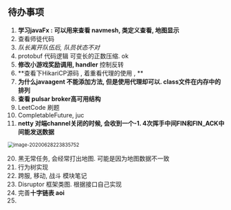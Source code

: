 ## 待办事项

1. **学习javaFx : 可以用来查看 navmesh, 类定义查看, 地图显示**
2. 查看师徒代码
6. *队长离开队伍后, 队员状态不对*
7. protobuf 代码逻辑   可变长的正数压缩.   ok 
8. **修改小游戏奖励调用, handler**  控制反转
13. **查看下HikariCP源码 , 着重看代理的使用 ,  **
14. **为什么javaagent 不能添加方法, 但是使用代理却可以.  class文件在内存中的排列**
15. **查看 pulsar  broker高可用结构**
17. LeetCode 刷题
18. CompletableFuture, juc
19. **netty 对端channel关闭的时候, 会收到一个-1.  4次挥手中间FIN和FIN_ACK中间能发送数据**

<img src="C:\Users\Administrator\AppData\Roaming\Typora\typora-user-images\image-20200628223835752.png" alt="image-20200628223835752" style="zoom:80%;" />



20. 黑无常任务, 会经常打出地图. 可能是因为地图数据不一致
21. 行为树实现
22. 跨服, 移动, 战斗 模块笔记
23. Disruptor 框架类图.   根据接口自己实现
24. 完善**十字链表 aoi**  
25. 
